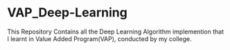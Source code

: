 # VAP_Deep-Learning
This Repository Contains all the Deep Learning Algorithm implemention that I learnt in Value Added Program(VAP), conducted by my college. 
